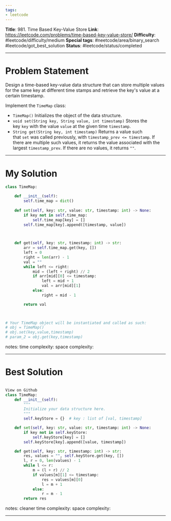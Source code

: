 ```yaml
---
tags:
- leetcode
---
```

**Title**: 981. Time Based Key-Value Store
**Link**: https://leetcode.com/problems/time-based-key-value-store/
**Difficulty**: #leetcode/difficulty/medium 
**Special tags**: #neetcode/area/binary_search #leetcode/got_best_solution 
**Status**: #leetcode/status/completed  

---
# Problem Statement
Design a time-based key-value data structure that can store multiple values for the same key at different time stamps and retrieve the key's value at a certain timestamp.

Implement the `TimeMap` class:

-   `TimeMap()` Initializes the object of the data structure.
-   `void set(String key, String value, int timestamp)` Stores the key `key` with the value `value` at the given time `timestamp`.
-   `String get(String key, int timestamp)` Returns a value such that `set` was called previously, with `timestamp_prev <= timestamp`. If there are multiple such values, it returns the value associated with the largest `timestamp_prev`. If there are no values, it returns `""`.
---
# My Solution
```python
class TimeMap:

    def __init__(self):
        self.time_map = dict()
        
    def set(self, key: str, value: str, timestamp: int) -> None:
        if key not in self.time_map:
            self.time_map[key] = []
        self.time_map[key].append([timestamp, value])
            


    def get(self, key: str, timestamp: int) -> str:
        arr = self.time_map.get(key, [])
        left = 0
        right = len(arr) - 1
        val = ""
        while left <= right:
            mid = (left + right) // 2
            if arr[mid][0] <= timestamp:
                left = mid + 1
                val = arr[mid][1]
            else:
                right = mid - 1

        return val
        


# Your TimeMap object will be instantiated and called as such:
# obj = TimeMap()
# obj.set(key,value,timestamp)
# param_2 = obj.get(key,timestamp)
```
notes: 
time complexity: 
space complexity: 

---
# Best Solution
```python

View on Github
class TimeMap:
    def __init__(self):
        """
        Initialize your data structure here.
        """
        self.keyStore = {}  # key : list of [val, timestamp]

    def set(self, key: str, value: str, timestamp: int) -> None:
        if key not in self.keyStore:
            self.keyStore[key] = []
        self.keyStore[key].append([value, timestamp])

    def get(self, key: str, timestamp: int) -> str:
        res, values = "", self.keyStore.get(key, [])
        l, r = 0, len(values) - 1
        while l <= r:
            m = (l + r) // 2
            if values[m][1] <= timestamp:
                res = values[m][0]
                l = m + 1
            else:
                r = m - 1
        return res
```
notes: cleaner
time complexity: 
space complexity: 

---

